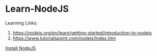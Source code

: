 # Learn-NodeJS

Learning Links:
1) https://nodejs.org/en/learn/getting-started/introduction-to-nodejs
2)	https://www.tutorialspoint.com/nodejs/index.htm


[Install NodeJS](Install_NodeJS.md)
